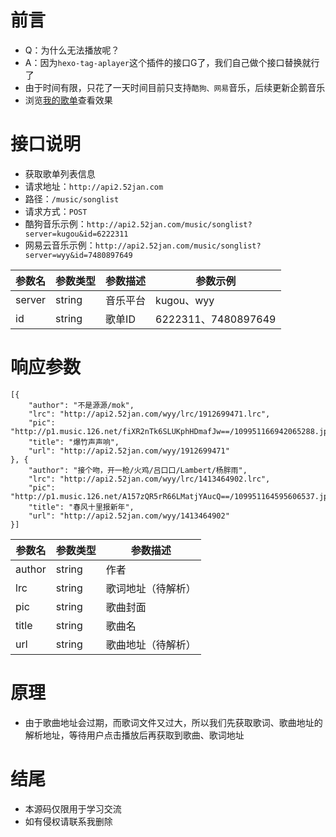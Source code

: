 # 前言
- Q：为什么无法播放呢？
- A：因为`hexo-tag-aplayer`这个插件的接口G了，我们自己做个接口替换就行了
- 由于时间有限，只花了一天时间目前只支持`酷狗、网易`音乐，后续更新企鹅音乐
- 浏览[我的歌单](http://www.app966.cn/music/)查看效果

# 接口说明
- 获取歌单列表信息
- 请求地址：`http://api2.52jan.com`
- 路径：`/music/songlist`
- 请求方式：`POST`
- 酷狗音乐示例：`http://api2.52jan.com/music/songlist?server=kugou&id=6222311`
- 网易云音乐示例：`http://api2.52jan.com/music/songlist?server=wyy&id=7480897649`

参数名|参数类型|参数描述|参数示例
---|---|---|---
server|string|音乐平台|kugou、wyy
id|string|歌单ID|6222311、7480897649

# 响应参数
```
[{
	"author": "不是源源/mok",
	"lrc": "http://api2.52jan.com/wyy/lrc/1912699471.lrc",
	"pic": "http://p1.music.126.net/fiXR2nTk6SLUKphHDmafJw==/109951166942065288.jpg",
	"title": "爆竹声声响",
	"url": "http://api2.52jan.com/wyy/1912699471"
}, {
	"author": "接个吻，开一枪/火鸡/吕口口/Lambert/杨胖雨",
	"lrc": "http://api2.52jan.com/wyy/lrc/1413464902.lrc",
	"pic": "http://p1.music.126.net/A157zQR5rR66LMatjYAucQ==/109951164595606537.jpg",
	"title": "春风十里报新年",
	"url": "http://api2.52jan.com/wyy/1413464902"
}]
```

参数名|参数类型|参数描述
---|---|---
author|string|作者
lrc|string|歌词地址（待解析）
pic|string|歌曲封面
title|string|歌曲名
url|string|歌曲地址（待解析）

# 原理
- 由于歌曲地址会过期，而歌词文件又过大，所以我们先获取歌词、歌曲地址的解析地址，等待用户点击播放后再获取到歌曲、歌词地址

# 结尾
- 本源码仅限用于学习交流
- 如有侵权请联系我删除
